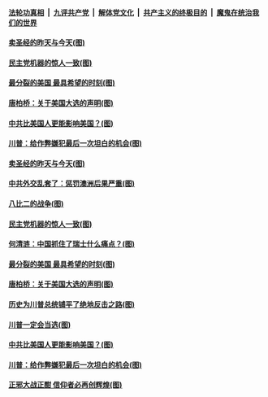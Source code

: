 ####  [法轮功真相](../../../../basic/blob/master/README.md?t=12180631) &nbsp;|&nbsp; [九评共产党](../../../../9ping.md/blob/master/README.md?t=12180631) &nbsp;|&nbsp; [解体党文化](../../../../jtdwh.md/blob/master/README.md?t=12180631)  &nbsp;|&nbsp; [共产主义的终极目的](../../../../gczydzjmd.md/blob/master/README.md?t=12180631) &nbsp;|&nbsp; [魔鬼在统治我们的世界](../../../../mgztzwmdsj.md/blob/master/README.md?t=12180631) 

#### [卖圣经的昨天与今天(图)](../pages/p4/956100.md?t=12180631) 

#### [民主党机器的惊人一致(图)](../pages/p4/956081.md?t=12180631) 

#### [最分裂的美国 最具希望的时刻(图)](../pages/p4/955472.md?t=12180631) 

#### [唐柏桥：关于美国大选的声明(图)](../pages/p4/956038.md?t=12180631) 

#### [中共比美国人更能影响美国？(图)](../pages/p4/955927.md?t=12180631) 

#### [川普：给作弊嫌犯最后一次坦白的机会(图)](../pages/p4/955932.md?t=12180631) 




#### [卖圣经的昨天与今天(图)](../pages/p4/956100.md?t=12180631) 

#### [中共外交乱套了：惩罚澳洲后果严重(图)](../pages/p4/956091.md?t=12180631) 


#### [八比二的战争(图)](../pages/p4/956085.md?t=12180631) 

#### [民主党机器的惊人一致(图)](../pages/p4/956081.md?t=12180631) 

#### [何清涟：中国抓住了瑞士什么痛点？(图)](../pages/p4/956076.md?t=12180631) 


#### [最分裂的美国 最具希望的时刻(图)](../pages/p4/955472.md?t=12180631) 

#### [唐柏桥：关于美国大选的声明(图)](../pages/p4/956038.md?t=12180631) 



#### [历史为川普总统铺平了绝地反击之路(图)](../pages/p4/955966.md?t=12180631) 

#### [川普一定会当选(图)](../pages/p4/955964.md?t=12180631) 


#### [中共比美国人更能影响美国？(图)](../pages/p4/955927.md?t=12180631) 

#### [川普：给作弊嫌犯最后一次坦白的机会(图)](../pages/p4/955932.md?t=12180631) 

#### [正邪大战正酣 信仰者必再创辉煌(图)](../pages/p4/955930.md?t=12180631) 

